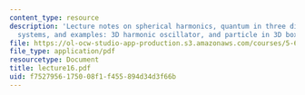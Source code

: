 ```yaml
---
content_type: resource
description: 'Lecture notes on spherical harmonics, quantum in three dimensions, separable
  systems, and examples: 3D harmonic oscillator, and particle in 3D box.'
file: https://ol-ocw-studio-app-production.s3.amazonaws.com/courses/5-61-physical-chemistry-fall-2007/f7527956175008f1f455894d34d3f66b_lecture16.pdf
file_type: application/pdf
resourcetype: Document
title: lecture16.pdf
uid: f7527956-1750-08f1-f455-894d34d3f66b
---
```

